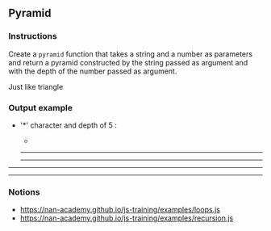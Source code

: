 ## Pyramid

### Instructions

Create a `pyramid` function that takes a string and a number as parameters
and return a pyramid constructed by the string passed as argument and with the depth
of the number passed as argument.

Just like triangle

### Output example

- '*' character and depth of 5 :

    *
   ***
  *****
 *******
*********


### Notions

- https://nan-academy.github.io/js-training/examples/loops.js
- https://nan-academy.github.io/js-training/examples/recursion.js